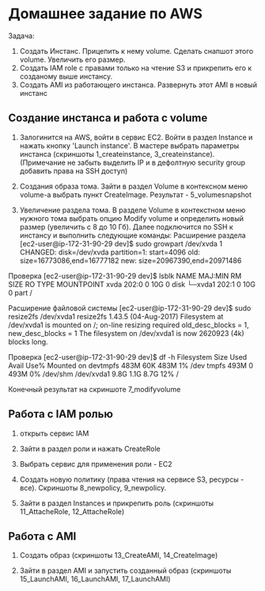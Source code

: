 # Домашнее задание по AWS
Задача: 
1. Создать Инстанс. Прицепить к нему volume. Сделать снапшот этого volume. Увеличить его размер.
2. Создать IAM role с правами только на чтение S3 и прикрепить его к созданому выше инстансу.  
3. Создать AMI из работающего инстанса. Развернуть этот AMI в новый инстанс

## Создание инстанса и работа с volume
1. Залогинится на AWS, войти в сервис EC2. Войти в раздел Instance и нажать кнопку 'Launch instance'. В мастере выбрать параметры инстанса (скриншоты 1_createinstance, 3_createinstance). (Примечание не забыть выделить IP и в дефолтную security group добавить права на SSH доступ)

2. Создания образа тома. Зайти в раздел Volume в контексном меню volume-а выбрать пункт CreateImage. Результат - 5_volumesnapshot

3. Увеличение раздела тома. В разделе Volume в контекстном меню нужного тома выбрать опцию Modify volume и определить новый размер (увеличить с 8 до 10 Гб). Далее подключится по SSH к инстансу и выполнить следующие команды:
  Расширение раздела
    [ec2-user@ip-172-31-90-29 dev]$ sudo growpart /dev/xvda 1
    CHANGED: disk=/dev/xvda partition=1: start=4096 old: size=16773086,end=16777182 new: size=20967390,end=20971486

  Проверка
    [ec2-user@ip-172-31-90-29 dev]$ lsblk
    NAME    MAJ:MIN RM SIZE RO TYPE MOUNTPOINT
    xvda    202:0    0  10G  0 disk
    └─xvda1 202:1    0  10G  0 part /

  Расширение файловой системы
    [ec2-user@ip-172-31-90-29 dev]$ sudo resize2fs /dev/xvda1
    resize2fs 1.43.5 (04-Aug-2017)
    Filesystem at /dev/xvda1 is mounted on /; on-line resizing required
    old_desc_blocks = 1, new_desc_blocks = 1
    The filesystem on /dev/xvda1 is now 2620923 (4k) blocks long.

  Проверка
    [ec2-user@ip-172-31-90-29 dev]$ df -h
    Filesystem      Size  Used Avail Use% Mounted on
    devtmpfs        483M   60K  483M   1% /dev
    tmpfs           493M     0  493M   0% /dev/shm
    /dev/xvda1      9.8G  1.1G  8.7G  12% /

Конечный результат на скриншоте 7_modifyvolume

## Работа с IAM ролью
1. открыть сервис IAM

2. Зайти в раздел роли и нажать CreateRole

3. Выбрать сервис для применения роли - EC2

4. Создать новую политику (права чтения на сервисе S3, ресурсы - все). Скриншоты 8_newpolicy, 9_newpolicy.

5. Зайти в раздел Instances и прикрепить роль (скриншоты 11_AttacheRole, 12_AttacheRole)

## Работа с AMI
1. Создать образ (скриншоты 13_CreateAMI, 14_CreateImage)

2. Зайти в раздел AMI и запустить созданный образ (скриншоты 15_LaunchAMI, 16_LaunchAMI, 17_LaunchAMI)
